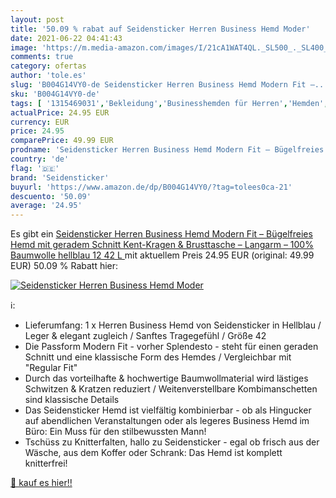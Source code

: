 ```yaml
---
layout: post
title: '50.09 % rabat auf Seidensticker Herren Business Hemd Moder'
date: 2021-06-22 04:41:43
image: 'https://m.media-amazon.com/images/I/21cA1WAT4QL._SL500_._SL400_.jpg'
comments: true
category: ofertas
author: 'tole.es'
slug: 'B004G14VY0-de Seidensticker Herren Business Hemd Modern Fit –...'
sku: 'B004G14VY0-de'
tags: [ '1315469031','Bekleidung','Businesshemden für Herren','Hemden','Herrenbekleidung','Produkte','Tops, T-Shirts & Hemden für Herren','seidensticker', ]
actualPrice: 24.95 EUR
currency: EUR
price: 24.95
comparePrice: 49.99 EUR
prodname: 'Seidensticker Herren Business Hemd Modern Fit – Bügelfreies Hemd mit geradem Schnitt  Kent-Kragen & Brusttasche – Langarm – 100% Baumwolle  hellblau  12   42  L '
country: 'de'
flag: '🇩🇪'
brand: 'Seidensticker'
buyurl: 'https://www.amazon.de/dp/B004G14VY0/?tag=tolees0ca-21'
descuento: '50.09'
average: '24.95'
---
```


Es gibt ein [Seidensticker Herren Business Hemd Modern Fit – Bügelfreies Hemd mit geradem Schnitt  Kent-Kragen & Brusttasche – Langarm – 100% Baumwolle  hellblau  12   42  L ](https://www.amazon.de/dp/B004G14VY0/?tag=tolees0ca-21) mit aktuellem Preis 24.95 EUR (original: 49.99 EUR) 50.09 % Rabatt hier:

[![Seidensticker Herren Business Hemd Moder](https://m.media-amazon.com/images/I/21cA1WAT4QL._SL500_._SL400_.jpg)](https://www.amazon.de/dp/B004G14VY0/?tag=tolees0ca-21)

ℹ️:

- Lieferumfang: 1 x Herren Business Hemd von Seidensticker in Hellblau / Leger & elegant zugleich / Sanftes Tragegefühl / Größe 42
- Die Passform Modern Fit - vorher Splendesto - steht für einen geraden Schnitt und eine klassische Form des Hemdes / Vergleichbar mit "Regular Fit"
- Durch das vorteilhafte & hochwertige Baumwollmaterial wird lästiges Schwitzen & Kratzen reduziert / Weitenverstellbare Kombimanschetten sind klassische Details
- Das Seidensticker Hemd ist vielfältig kombinierbar - ob als Hingucker auf abendlichen Veranstaltungen oder als legeres Business Hemd im Büro: Ein Muss für den stilbewussten Mann!
- Tschüss zu Knitterfalten, hallo zu Seidensticker - egal ob frisch aus der Wäsche, aus dem Koffer oder Schrank: Das Hemd ist komplett knitterfrei!

[🛒 kauf es hier!!](https://www.amazon.de/dp/B004G14VY0/?tag=tolees0ca-21)
